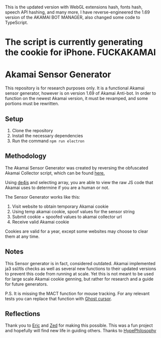 

This is the updated version with WebGL extensions hash, fonts hash, speech API hashing, and many more, I have reverse-engineered the 1.69 version of the AKAMAI BOT MANAGER, also changed some code to TypeScript.

The script is currently generating the cookie for iPhone.
FUCKAKAMAI
===
# Akamai Sensor Generator
This repository is for research purposes only. It is a functional Akamai sensor generator, however is on version 1.69 of Akamai Anti-bot. In order to function on the newest Akamai version, it must be revamped, and some portions must be rewritten.



## Setup
1. Clone the repository
2. Install the necessary dependencies
3. Run the command `npm run electron`

## Methodology
The Akamai Sensor Generator was created by reversing the obfuscated Akamai Collector script, which can be found [here.](https://us.louisvuitton.com/bundles/f07e41afui210f89b730060204942b)

Using [de4js](https://lelinhtinh.github.io/de4js/) and selecting array, you are able to view the raw JS code that Akamai uses to determine if you are a human or not.

The Sensor Generator works like this:
1. Visit website to obtain temporary Akamai cookie
2. Using temp akamai cookie, spoof values for the sensor string
3. Submit cookie + spoofed values to akamai collector url
4. Receive valid Akamai cookie

Cookies are valid for a year, except some websites may choose to clear them at any time.

## Notes
This Sensor generator is in fact, considered outdated. Akamai implemented ja3 ssl/tls checks as well as several new functions to their updated versions to prevent this code from running at scale. Yet this is not meant to be used for large scale Akamai cookie genning, but rather for research and a guide for future generators.

P.S. It is missing the MACT function for mouse tracking. For any relevant tests you can replace that function with [Ghost cursor](https://www.npmjs.com/package/ghost-cursor).

## Reflections
Thank you to [Eric](https://github.com/ericz99) and [Zed](https://github.com/zedd3v) for making this possible. This was a fun project and hopefully will find new life in guiding others. Thanks to [HypePhilosophy](https://github.com/HypePhilosophy/Akamai_Sensor_Generator)

